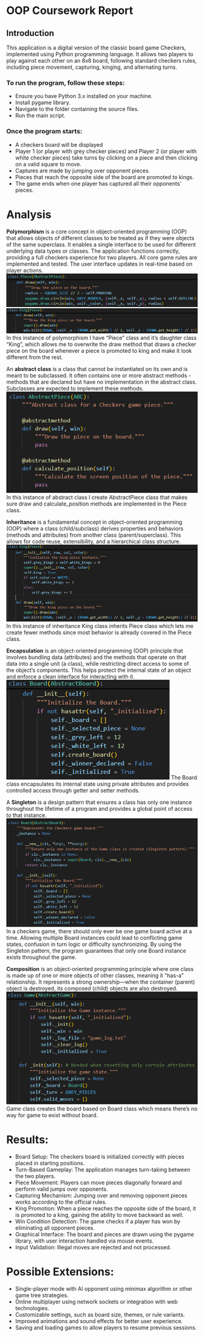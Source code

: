 # OOP Coursework Report

## Introduction

This application is a digital version of the classic board game Checkers, implemented using Python programming language. It allows two players to play against each other on an 8x8 board, following standard checkers rules, including piece movement, capturing, kinging, and alternating turns.

### To run the program, follow these steps:

* Ensure you have Python 3.x installed on your machine.
* Install pygame library.
* Navigate to the folder containing the source files.
* Run the main script.

### Once the program starts:

* A checkers board will be displayed
* Player 1 (or player with grey checker pieces) and Player 2 (or player with white checker pieces) take turns by clicking on a piece and then clicking on a valid square to move.
* Captures are made by jumping over opponent pieces.
* Pieces that reach the opposite side of the board are promoted to kings.
* The game ends when one player has captured all their opponents’ pieces.

# Analysis
**Polymorphism** is a core concept in object-oriented programming (OOP) that allows objects of different classes to be treated as if they were objects of the same superclass. It enables a single interface to be used for different underlying data types or classes. The application functions correctly, providing a full checkers experience for two players. All core game rules are implemented and tested. The user interface updates in real-time based on player actions.
![alt text](<Assets for report/Report1.png>)
![alt text](<Assets for report/Report2.png>)
In this instance of polymorphism I have “Piece” class and it’s daughter class “King”, which allows me to overwrite the draw method that draws a checker piece on the board whenever a piece is promoted to king and make it look different from the rest.

An **abstract class** is a class that cannot be instantiated on its own and is meant to be subclassed. It often contains one or more abstract methods - methods that are declared but have no implementation in the abstract class. Subclasses are expected to implement these methods.
![alt text](<Assets for report/Report3.png>)
In this instance of abstract class I create AbstractPiece class that makes sure draw and calculate_position methods are implemented in the Piece class.

**Inheritance** is a fundamental concept in object-oriented programming (OOP) where a class (child/subclass) derives properties and behaviors (methods and attributes) from another class (parent/superclass). This allows for code reuse, extensibility, and a hierarchical class structure.
![alt text](<Assets for report/Report4.png>)
In this instance of inheritance King class inherits Piece class which lets me create fewer methods since most behavior is already covered in the Piece class.

**Encapsulation** is an object-oriented programming (OOP) principle that involves bundling data (attributes) and the methods that operate on that data into a single unit (a class), while restricting direct access to some of the object’s components. This helps protect the internal state of an object and enforce a clean interface for interacting with it.
![alt text](<Assets for report/Report5.png>)
The Board class encapsulates its internal state using private attributes and provides controlled access through getter and setter methods.

A **Singleton** is a design pattern that ensures a class has only one instance throughout the lifetime of a program and provides a global point of access to that instance.
![alt text](<Assets for report/Report6.png>)
In a checkers game, there should only ever be one game board active at a time. Allowing multiple Board instances could lead to conflicting game states, confusion in turn logic or difficulty synchronizing. By using the Singleton pattern, the program guarantees that only one Board instance exists throughout the game.

**Composition** is an object-oriented programming principle where one class is made up of one or more objects of other classes, meaning it "has-a" relationship. It represents a strong ownership—when the container (parent) object is destroyed, its composed (child) objects are also destroyed.
 ![alt text](<Assets for report/Report7.png>)
Game class creates the board based on Board class which means there’s no way for game to exist without board.

# Results:
* Board Setup: The checkers board is initialized correctly with pieces placed in starting positions.
* Turn-Based Gameplay: The application manages turn-taking between the two players.
* Piece Movement: Players can move pieces diagonally forward and perform valid jumps over opponents.
* Capturing Mechanism: Jumping over and removing opponent pieces works according to the official rules.
* King Promotion: When a piece reaches the opposite side of the board, it is promoted to a king, gaining the ability to move backward as well.
* Win Condition Detection: The game checks if a player has won by eliminating all opponent pieces.
* Graphical Interface: The board and pieces are drawn using the pygame library, with user interaction handled via mouse events.
* Input Validation: Illegal moves are rejected and not processed.

# Possible Extensions:
* Single-player mode with AI opponent using minimax algorithm or other game tree strategies.
* Online multiplayer using network sockets or integration with web technologies.
* Customizable settings, such as board size, themes, or rule variants.
* Improved animations and sound effects for better user experience.
* Saving and loading games to allow players to resume previous sessions.